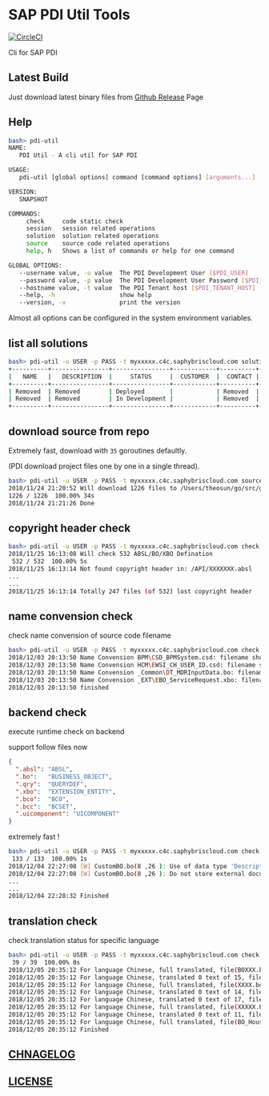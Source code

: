 # SAP PDI Util Tools

[![CircleCI](https://circleci.com/gh/Soontao/pdi-util.svg?style=shield)](https://circleci.com/gh/Soontao/pdi-util)

Cli for SAP PDI

## Latest Build

Just download latest binary files from [Github Release](https://github.com/Soontao/pdi-util/releases) Page

## Help

```bash
bash> pdi-util
NAME:
   PDI Util - A cli util for SAP PDI

USAGE:
   pdi-util [global options] command [command options] [arguments...]

VERSION:
   SNAPSHOT

COMMANDS:
     check     code static check
     session   session related operations
     solution  solution related operations
     source    source code related operations
     help, h   Shows a list of commands or help for one command

GLOBAL OPTIONS:
   --username value, -u value  The PDI Development User [$PDI_USER]
   --password value, -p value  The PDI Development User Password [$PDI_PASSWORD]
   --hostname value, -t value  The PDI Tenant host [$PDI_TENANT_HOST]
   --help, -h                  show help
   --version, -v               print the version
```

Almost all options can be configured in the system environment variables.

## list all solutions

```bash
bash> pdi-util -u USER -p PASS -t myxxxxx.c4c.saphybriscloud.com solution list 
+----------+----------------+----------------+------------+----------+-------+
|   NAME   |   DESCRIPTION  |     STATUS     |  CUSTOMER  |  CONTACT | EMAIL |
+----------+----------------+----------------+------------+----------+-------+
| Removed  | Removed        | Deployed       |            | Removed  |       |
| Removed  | Removed        | In Development |            | Removed  |       |
+----------+----------------+----------------+------------+----------+-------+
```

## download source from repo

Extremely fast, download with `35` goroutines defaultly.

(PDI download project files one by one in a single thread).

```bash
bash> pdi-util -u USER -p PASS -t myxxxxx.c4c.saphybriscloud.com source download -s YQABCDEFG_ 
2018/11/24 21:20:52 Will download 1226 files to /Users/theosun/go/src/github.com/Soontao/pdi-util/output
1226 / 1226  100.00% 34s
2018/11/24 21:21:26 Done
```

## copyright header check

```bash
bash> pdi-util -u USER -p PASS -t myxxxxx.c4c.saphybriscloud.com check header -s YQABCDEFG_
2018/11/25 16:13:08 Will check 532 ABSL/BO/XBO Defination
 532 / 532  100.00% 5s
2018/11/25 16:13:14 Not found copyright header in: /API/XXXXXXX.absl
...
...
2018/11/25 16:13:14 Totally 247 files (of 532) lost copyright header
```

## name convension check

check name convension of source code filename

```bash
bash> pdi-util -u USER -p PASS -t myxxxxx.c4c.saphybriscloud.com check name -s YQABCDEFG_
2018/12/03 20:13:50 Name Convension BPM\CSD_BPMSystem.csd: filename should be CS_BPMSystem.csd
2018/12/03 20:13:50 Name Convension HCM\EWSI_CH_USER_ID.csd: filename should be CS_CH_USER_ID.csd
2018/12/03 20:13:50 Name Convension _Common\DT_MDRInputData.bo: filename should be BO_MDRInputData.bo
2018/12/03 20:13:50 Name Convension _EXT\EBO_ServiceRequest.xbo: filename should be BOE_ServiceRequest.xbo
2018/12/03 20:13:50 finished
```

## backend check

execute runtime check on backend

support follow files now

```json
{
  ".absl": "ABSL",
  ".bo":   "BUSINESS_OBJECT",
  ".qry":  "QUERYDEF",
  ".xbo":  "EXTENSION_ENTITY",
  ".bco":  "BCO",
  ".bcc":  "BCSET",
  ".uicomponent": "UICOMPONENT"
}
```

extremely fast !

```bash
bash> pdi-util -u USER -p PASS -t myxxxxx.c4c.saphybriscloud.com check backend -s YQABCDEFG_
 133 / 133  100.00% 1s
2018/12/04 22:27:08 [W] CustomBO.bo(8 ,26 ): Use of data type 'Description' is not supported in queries
2018/12/04 22:27:08 [W] CustomBO.bo(8 ,26 ): Do not store external document data in unrestricted data type 'Description'. Recommendation is to use Attachment Folder (refer SDK Help Documentation Section 7.2.2.12). Please refer blog "Text Types Usage" in Community Forum for more on text data types.
...
...
2018/12/04 22:28:32 Finished
```

## translation check

check translation status for specific language

```bash
bash> pdi-util -u USER -p PASS -t myxxxxx.c4c.saphybriscloud.com check translation -s YQABCDEFG_
 39 / 39  100.00% 0s
2018/12/05 20:35:12 For language Chinese, full translated, file(BOXXX.bo)
2018/12/05 20:35:12 For language Chinese, translated 0 text of 15, file(XXXX.bo)
2018/12/05 20:35:12 For language Chinese, full translated, file(XXXX.bo)
2018/12/05 20:35:12 For language Chinese, translated 0 text of 14, file(XXXXX.OIF.uicomponent)
2018/12/05 20:35:12 For language Chinese, translated 0 text of 17, file(XXXXX.OWL.uicomponent)
2018/12/05 20:35:12 For language Chinese, full translated, file(XXXXX.PTP.uicomponent)
2018/12/05 20:35:12 For language Chinese, translated 0 text of 11, file(XXXXX.QA.uicomponent)
2018/12/05 20:35:12 For language Chinese, full translated, file(BO_House.bo)
2018/12/05 20:35:12 Finished
```

## [CHNAGELOG](./CHANGELOG.md)

## [LICENSE](./LICENSE)